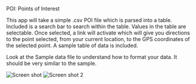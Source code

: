 POI: Points of Interest

This app will take a simple .csv POI file which is parsed into a table. Included is a search bar to search within the table. Values in the table are selectable. Once selected, a link will activate which will give you directions to the point selected, from your current location, to the GPS coordinates of the selected point. 
A sample table of data is included. 

Look at the Sample data file to understand how to format your data. It should be very similar to the sample.

![Screen shot](https://user-images.githubusercontent.com/68287357/147003944-7bb22789-7ad8-4b27-948b-dfcca2296d06.jpg)
![Screen shot 2](https://user-images.githubusercontent.com/68287357/147004048-e9c05082-27b0-4329-8a1b-8969189dfdb4.jpg)

